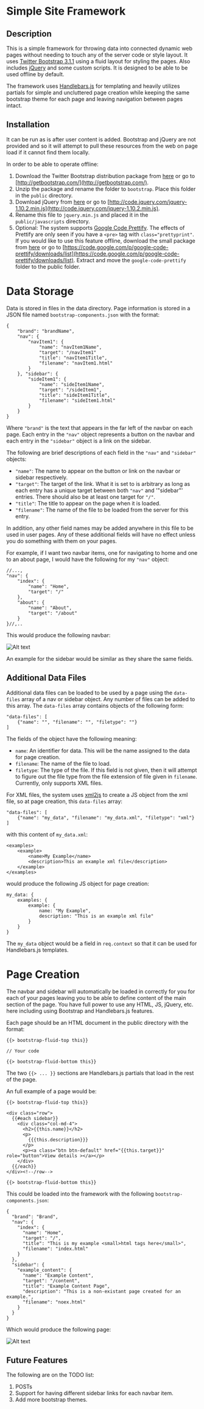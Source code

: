 Simple Site Framework
==================================================

Description
--------------------------------------

This is a simple framework for throwing data into connected dynamic web pages without needing to touch any of the server code or style layout.  It uses [Twitter Bootstrap 3.1.1](http://getbootstrap.com) using a fluid layout for styling the pages.  Also includes [jQuery](http://jquery.com) and some custom scripts.  It is designed to be able to be used offline by default.

The framework uses [Handlebars.js](http://handlebarsjs.com) for templating and heavily utilizes partials for simple and uncluttered page creation while keeping the same bootstrap theme for each page and leaving navigation between pages intact.

Installation
--------------------------------------
It can be run as is after user content is added.  Bootstrap and jQuery are not provided and so it will attempt to pull these resources from the web on page load if it cannot find them locally.  

In order to be able to operate offline:

1. Download the Twitter Bootstrap distribution package from [here](https://github.com/twbs/bootstrap/releases/download/v3.1.1/bootstrap-3.1.1-dist.zip) or go to [http://getbootstrap.com/](http://getbootstrap.com/).
2. Unzip the package and rename the folder to `bootstrap`.  Place this folder in the `public` directory.
3. Download jQuery from [here](//code.jquery.com/jquery-1.10.2.min.js) or go to [http://code.jquery.com/jquery-1.10.2.min.js](http://code.jquery.com/jquery-1.10.2.min.js).
4. Rename this file to `jquery.min.js` and placed it in the `public/javascripts` directory.
5. Optional: The system supports [Google Code Prettify](https://code.google.com/p/google-code-prettify/).  The effects of Prettify are only seen if you have a `<pre>` tag with `class="prettyprint"`.  If you would like to use this feature offline, download the small package from [here](https://code.google.com/p/google-code-prettify/downloads/detail?name=prettify-small-4-Mar-2013.tar.bz2&can=2&q=) or go to [https://code.google.com/p/google-code-prettify/downloads/list](https://code.google.com/p/google-code-prettify/downloads/list).  Extract and move the `google-code-prettify` folder to the public folder.


Data Storage
==============================

Data is stored in files in the data directory.  Page information is stored in a JSON file named `bootstrap-components.json` with the format:

	{
		"brand": "brandName",  
		"nav": {
			"navItem1": {
				"name": "navItem1Name", 
				"target": "/navItem1"
				"title": "navItem1Title",
				"filename": "navItem1.html"
			}
		}, "sidebar": {
			"sideItem1": {
				"name": "sideItem1Name",
				"target": "/sideItem1",
				"title": "sideItem1Title",
				"filename": "sideItem1.html"
			}
		}
	}

Where `"brand"` is the text that appears in the far left of the navbar on each page.  Each entry in the `"nav"` object represents a button on the navbar and each entry in the `"sidebar"` object is a link on the sidebar.

The following are brief descriptions of each field in the `"nav"` and `"sidebar"` objects:

- `"name"`: The name to appear on the button or link on the navbar or sidebar respectively.
- `"target"`: The target of the link.  What it is set to is arbitrary as long as each entry has a unique target between both `"nav"` and '"sidebar"' entries.  There should also be at least one target for `"/"`.
- `"title"`: The title to appear on the page when it is loaded.
- `"filename"`: The name of the file to be loaded from the server for this entry.

In addition, any other field names may be added anywhere in this file to be used in user pages.  Any of these additional fields will have no effect unless you do something with them on your pages.

For example, if I want two navbar items, one for navigating to home and one to an about page, I would have the following for my `"nav"` object:

	//...,
	"nav": {
		"index": {
			"name": "Home",
			"target": "/"
		},
		"about": {
			"name": "About",
			"target": "/about"
		}
	}//,..
	
This would produce the following navbar: 

![Alt text](https://github.com/mbogochow/simple-site-framework/blob/master/images/example_navbar.PNG?raw=true)

An example for the sidebar would be similar as they share the same fields.

Additional Data Files
--------------------------------------
Additional data files can be loaded to be used by a page using the `data-files` array of a nav or sidebar object.  Any number of files can be added to this array.  The `data-files` array contains objects of the following form:

	"data-files": [
		{"name": "", "filename": "", "filetype": ""}
	]

The fields of the object have the following meaning:

- `name`: An identifier for data.  This will be the name assigned to the data for page creation.
- `filename`: The name of the file to load.
- `filetype`: The type of the file.  If this field is not given, then it will attempt to figure out the file type from the file extension of file given in `filename`.  Currently, only supports XML files.

For XML files, the system uses [xml2js](https://github.com/Leonidas-from-XIV/node-xml2js) to create a JS object from the xml file, so at page creation, this `data-files` array:

	"data-files": [
		{"name": "my_data", "filename": "my_data.xml", "filetype": "xml"}
	]

with this content of `my_data.xml`:

	<examples>
		<example>
			<name>My Example</name>
			<description>This an example xml file</description>
		</example>
	</examples>

would produce the following JS object for page creation: 

	my_data: {
		examples: {
			example: {
				name: "My Example",
				description: "This is an example xml file"
			}
		}
	}

The `my_data` object would be a field in `req.context` so that it can be used for Handlebars.js templates.

Page Creation
======================================

The navbar and sidebar will automatically be loaded in correctly for you for each of your pages leaving you to be able to define content of the main section of the page.  You have full power to use any HTML, JS, jQuery, etc. here including using Bootstrap and Handlebars.js features.

Each page should be an HTML document in the public directory with the format:

	{{> bootstrap-fluid-top this}}
	
	// Your code

	{{> bootstrap-fluid-bottom this}}

The two `{{> ... }}` sections are Handlebars.js partials that load in the rest of the page.

An full example of a page would be:

	{{> bootstrap-fluid-top this}}
	
	<div class="row">
	  {{#each sidebar}}
	    <div class="col-md-4">
	      <h2>{{this.name}}</h2>
	      <p>
	        {{{this.description}}}
	      </p>
	      <p><a class="btn btn-default" href="{{this.target}}" role="button">View details ></a></p>
	    </div>
	  {{/each}}
	</div><!--/row-->

	{{> bootstrap-fluid-bottom this}}

This could be loaded into the framework with the following `bootstrap-components.json`: 

	{
	  "brand": "Brand",
	  "nav": {
	    "index": {
	      "name": "Home", 
	      "target": "/",
	      "title": "This is my example <small>html tags here</small>",
	      "filename": "index.html"
	    }
	  },
	  "sidebar": {
	    "example_content": {
	      "name": "Example Content", 
	      "target": "/content",
	      "title": "Example Content Page",
	      "description": "This is a non-existant page created for an example.",
	      "filename": "noex.html"
	    }
	  }
	}

Which would produce the following page:

![Alt text](https://github.com/mbogochow/simple-site-framework/blob/master/images/example_page.PNG?raw=true)


Future Features
--------------------------------------
The following are on the TODO list:

1. POSTs 
2. Support for having different sidebar links for each navbar item.
2. Add more bootstrap themes.